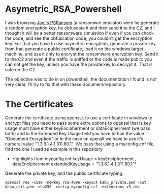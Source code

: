# Asymetric_RSA_Powershell
I was browsing [Joel's PSRansom](https://github.com/JoelGMSec/PSRansom) (a ransomwre emulator) were he generate a random encryption key, he obfuscate it and then send it to the C2, and I thought it will be a better ransomware simulation if even if you can check the code, and see the obfuscation code, you couldn't get the encryption key.
For that you have to use asymetric encryption, generate a private key, from that generate a publci certificate, load it on the windows target machine, and use it only to encrypt the ransomware encryption key. Send it to the C2 and even if the traffic is sniffed or the code is made public you can not get the key, unless you have the private key to decrypt it. That is safe on the C2.

The objective was to do in on powershell, the documentation I found is not very clear, I'll try to fix that with these document/repository.

# The Certificates

Generate the certificate using openssl, to use a certificate in windows to encrypt files you need to pass some extra options to openssl that is key usage must have either keyEncipherment or dataEcipherment (we pass both) and in the Extended Key Usage field you have to had the value "Document Encryption" or in the case on opensll we have to use it's numeral value "1.3.6.1.4.1.311.80.1".
We pass that using a myconfig.cnf file, find the one I used as example in this repository


* Highlights from myconfig.cnf
keyUsage = keyEncipherment , dataEncipherment
extendedKeyUsage = "1.3.6.1.4.1.311.80.1"*

Generate the private key, and the public certificate typing:

```
openssl req -x509 -newkey rsa:4096 -keyout kabu_private.pem -out kabu_cert.pem -sha256 -config myconfig.cnf -extensions v3_req
```

